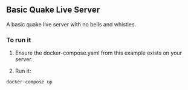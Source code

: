 ## Basic Quake Live Server

A basic quake live server with no bells and whistles.

### To run it 

1. Ensure the docker-compose.yaml from this example exists on your server.

2. Run it:

```bash
docker-compose up
```
